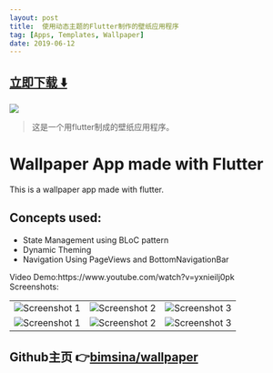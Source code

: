 ```yaml
---
layout: post
title:  使用动态主题的Flutter制作的壁纸应用程序
tag: [Apps, Templates, Wallpaper]
date: 2019-06-12
---
```


 


## [立即下载 ️⬇️ ](https://codeload.github.com/bimsina/wallpaper/zip/master) 


 
![](https://flutterawesome.com/content/images/2019/05/Wallpaper-App-made-with-Flutter.jpg)
 
>
> 这是一个用flutter制成的壁纸应用程序。
>

 
# Wallpaper App made with Flutter
 This is a wallpaper app made with flutter.<br>
## Concepts used:
<ul>
<li>State Management using BLoC pattern</li>
<li>Dynamic Theming</li>
<li>Navigation Using PageViews and BottomNavigationBar</li>
</ul>
Video Demo:https://www.youtube.com/watch?v=yxnieilj0pk<br>
Screenshots:<br>
<table style={border:"none"}><tr>
<td><img src="https://user-images.githubusercontent.com/29589003/57224155-344d6180-7028-11e9-910d-2b9a432f4ed0.png" alt="Screenshot 1"/></td>
<td><img src="https://user-images.githubusercontent.com/29589003/57224187-5a730180-7028-11e9-8221-1a4dbfadc0c2.png" alt="Screenshot 2"/></td>
<td><img src="https://user-images.githubusercontent.com/29589003/57224210-6ced3b00-7028-11e9-8d0f-06eca205c63c.png" alt="Screenshot 3"/></td>
</tr>

<tr>
<td><img src="https://user-images.githubusercontent.com/29589003/57224267-98702580-7028-11e9-8a05-c720665e0b07.png" alt="Screenshot 1"/></td>
<td><img src="https://user-images.githubusercontent.com/29589003/57224283-aaea5f00-7028-11e9-9eaf-e85f9e322e5b.png" alt="Screenshot 2"/></td>
<td><img src="https://user-images.githubusercontent.com/29589003/57224288-b3429a00-7028-11e9-9fed-4b54a2a202ce.png" alt="Screenshot 3"/></td>
</tr>
</table>

## Github主页 👉[bimsina/wallpaper](http://github.com/bimsina/wallpaper)